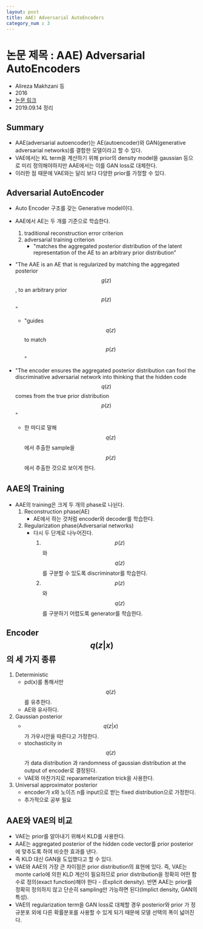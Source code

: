 ```yaml
---
layout: post
title: AAE) Adversarial AutoEncoders
category_num : 3
---
```


# 논문 제목 : AAE) Adversarial AutoEncoders

- Alireza Makhzani 등
- 2016
- [논문 링크](<https://arxiv.org/abs/1511.05644>)
- 2019.09.14 정리

## Summary

- AAE(adversarial autoencoder)는 AE(autoencoder)와 GAN(generative adversarial networks)를 결합한 모델이라고 할 수 있다.
- VAE에서는 KL term을 계산하기 위해 prior의 density model을 gaussian 등으로 미리 정의해야하지만 AAE에서는 이를 GAN loss로 대체한다.
- 이러한 점 때문에 VAE와는 달리 보다 다양한 prior를 가정할 수 있다.

## Adversarial AutoEncoder

- Auto Encoder 구조를 갖는 Generative model이다.
- AAE에서 AE는 두 개를 기준으로 학습한다.
    1. traditional reconstruction error criterion
    2. adversarial training criterion
        - "matches the aggregated posterior distribution of the latent representation of the AE to an arbitrary prior distribution"

- "The AAE is an AE that is regularized by matching the aggregated posterior $$g(z)$$, to an arbitrary prior $$p(z)$$"
  - "guides $$q(z)$$ to match $$p(z)$$"
- "The encoder ensures the aggregated posterior distribution can fool the discriminative adversarial network into thinking that the hidden code $$q(z)$$ comes from the true prior distribution $$p(z)$$"
  - 한 마디로 말해 $$q(z)$$에서 추출한 sample을 $$p(z)$$에서 추출한 것으로 보이게 한다.

## AAE의 Training

- AAE의 training은 크게 두 개의 phase로 나뉜다.
    1. Reconstruction phase(AE)
        - AE에서 하는 것처럼 encoder와 decoder를 학습한다.
    2. Regularization phase(Adversarial networks)
        - 다시 두 단계로 나누어진다.
            1. $$p(z)$$와 $$q(z)$$를 구분할 수 있도록 discriminator를 학습한다.
            2. $$p(z)$$와 $$q(z)$$를 구분하기 어렵도록 generator를 학습한다.

## Encoder $$q(z \lvert x)$$의 세 가지 종류

1. Deterministic
    - pd(x)를 통해서만 $$q(z)$$를 유추한다.
    - AE와 유사하다.
2. Gaussian posterior
    - $$q(z \lvert x)$$가 가우시안을 따른다고 가정한다.
    - stochasticity in $$q(z)$$가 data distribution 과 randomness of gaussian distribution at the output of encoder로 결정된다.
    - VAE와 마찬가지로 reparameterization trick을 사용한다.
3. Universal approximator posterior
    - encoder가 x와 노이즈 n를 input으로 받는 fixed distribution으로 가정한다.
    - 추가적으로 공부 필요

## AAE와 VAE의 비교

- VAE는 prior를 알아내기 위해서 KLD를 사용한다.
- AAE는 aggregated posterior of the hidden code vector를 prior posterior에 맞추도록 하여 비슷한 효과를 낸다.
- 즉 KLD 대신 GAN을 도입했다고 할 수 있다.
- VAE와 AAE의 가장 큰 차이점은 prior distribution의 표현에 있다. 즉, VAE는 monte carlo에 의한 KLD 계산이 필요하므로 prior distribution을 정확히 어떤 함수로 정의(exact function)해야 한다 - (Explicit density). 반면 AAE는 prior를 정확히 정의하지 않고 단순히 sampling만 가능하면 된다(Implict density, GAN의 특성).
- VAE의 regularization term을 GAN loss로 대체할 경우 posterior와 prior 가 정규분포 외에 다른 확률분포를 사용할 수 있게 되기 때문에 모델 선택의 폭이 넓어진다.
